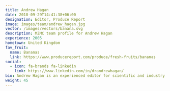 ```yaml
---
title: Andrew Hagan
date: 2018-09-29T14:41:38+06:00
designation: Editor, Produce Report
image: images/team/andrew_hagan.jpg
vector: /images/vectors/banana.svg
description: MZMC team profile for Andrew Hagan
experience: 2005
hometown: United Kingdom
fav_fruit:
  name: Bananas
  link: https://www.producereport.com/produce/fresh-fruits/bananas
social:
  - icon: fa-brands fa-linkedin
    link: https://www.linkedin.com/in/drandrewhagan/
bio: Andrew Hagan is an experienced editor for scientific and industry publications. Since 2016, he has been a lead editor for the English-language edition of *Produce Report*, playing a key role in establishing and upholding its reputation for excellence among global fresh produce professionals. Originally from the United Kingdom, Andrew has close to 10 years of research experience at universities in the United Kingdom, Germany, and China. He currently lives in Taiwan, where he works as an academic and scientific editor for various specialist fields in chemistry, materials science, engineering, international trade, and other topics. Andrew holds a PhD in Chemistry from the University of Manchester with four years of postdoctoral research experience in Germany and China.
weight: 45
---
```

